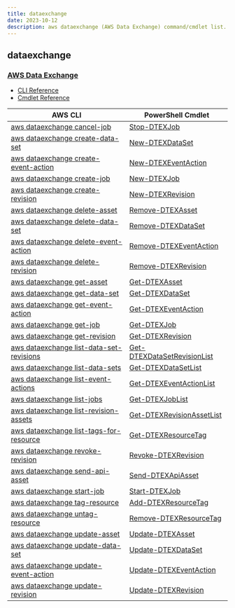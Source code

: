 ```yaml
---
title: dataexchange
date: 2023-10-12
description: aws dataexchange (AWS Data Exchange) command/cmdlet list.
---
```


## dataexchange

### [AWS Data Exchange](https://aws.amazon.com/data-exchange/)

* [CLI Reference](https://awscli.amazonaws.com/v2/documentation/api/latest/reference/dataexchange/index.html)
* [Cmdlet Reference](https://docs.aws.amazon.com/powershell/latest/reference/items/DataExchange_cmdlets.html)

|AWS CLI|PowerShell Cmdlet|
|----|----|
|[aws dataexchange cancel-job](https://awscli.amazonaws.com/v2/documentation/api/latest/reference/dataexchange/cancel-job.html)|[Stop-DTEXJob](https://docs.aws.amazon.com/powershell/latest/reference/items/Stop-DTEXJob.html)|
|[aws dataexchange create-data-set](https://awscli.amazonaws.com/v2/documentation/api/latest/reference/dataexchange/create-data-set.html)|[New-DTEXDataSet](https://docs.aws.amazon.com/powershell/latest/reference/items/New-DTEXDataSet.html)|
|[aws dataexchange create-event-action](https://awscli.amazonaws.com/v2/documentation/api/latest/reference/dataexchange/create-event-action.html)|[New-DTEXEventAction](https://docs.aws.amazon.com/powershell/latest/reference/items/New-DTEXEventAction.html)|
|[aws dataexchange create-job](https://awscli.amazonaws.com/v2/documentation/api/latest/reference/dataexchange/create-job.html)|[New-DTEXJob](https://docs.aws.amazon.com/powershell/latest/reference/items/New-DTEXJob.html)|
|[aws dataexchange create-revision](https://awscli.amazonaws.com/v2/documentation/api/latest/reference/dataexchange/create-revision.html)|[New-DTEXRevision](https://docs.aws.amazon.com/powershell/latest/reference/items/New-DTEXRevision.html)|
|[aws dataexchange delete-asset](https://awscli.amazonaws.com/v2/documentation/api/latest/reference/dataexchange/delete-asset.html)|[Remove-DTEXAsset](https://docs.aws.amazon.com/powershell/latest/reference/items/Remove-DTEXAsset.html)|
|[aws dataexchange delete-data-set](https://awscli.amazonaws.com/v2/documentation/api/latest/reference/dataexchange/delete-data-set.html)|[Remove-DTEXDataSet](https://docs.aws.amazon.com/powershell/latest/reference/items/Remove-DTEXDataSet.html)|
|[aws dataexchange delete-event-action](https://awscli.amazonaws.com/v2/documentation/api/latest/reference/dataexchange/delete-event-action.html)|[Remove-DTEXEventAction](https://docs.aws.amazon.com/powershell/latest/reference/items/Remove-DTEXEventAction.html)|
|[aws dataexchange delete-revision](https://awscli.amazonaws.com/v2/documentation/api/latest/reference/dataexchange/delete-revision.html)|[Remove-DTEXRevision](https://docs.aws.amazon.com/powershell/latest/reference/items/Remove-DTEXRevision.html)|
|[aws dataexchange get-asset](https://awscli.amazonaws.com/v2/documentation/api/latest/reference/dataexchange/get-asset.html)|[Get-DTEXAsset](https://docs.aws.amazon.com/powershell/latest/reference/items/Get-DTEXAsset.html)|
|[aws dataexchange get-data-set](https://awscli.amazonaws.com/v2/documentation/api/latest/reference/dataexchange/get-data-set.html)|[Get-DTEXDataSet](https://docs.aws.amazon.com/powershell/latest/reference/items/Get-DTEXDataSet.html)|
|[aws dataexchange get-event-action](https://awscli.amazonaws.com/v2/documentation/api/latest/reference/dataexchange/get-event-action.html)|[Get-DTEXEventAction](https://docs.aws.amazon.com/powershell/latest/reference/items/Get-DTEXEventAction.html)|
|[aws dataexchange get-job](https://awscli.amazonaws.com/v2/documentation/api/latest/reference/dataexchange/get-job.html)|[Get-DTEXJob](https://docs.aws.amazon.com/powershell/latest/reference/items/Get-DTEXJob.html)|
|[aws dataexchange get-revision](https://awscli.amazonaws.com/v2/documentation/api/latest/reference/dataexchange/get-revision.html)|[Get-DTEXRevision](https://docs.aws.amazon.com/powershell/latest/reference/items/Get-DTEXRevision.html)|
|[aws dataexchange list-data-set-revisions](https://awscli.amazonaws.com/v2/documentation/api/latest/reference/dataexchange/list-data-set-revisions.html)|[Get-DTEXDataSetRevisionList](https://docs.aws.amazon.com/powershell/latest/reference/items/Get-DTEXDataSetRevisionList.html)|
|[aws dataexchange list-data-sets](https://awscli.amazonaws.com/v2/documentation/api/latest/reference/dataexchange/list-data-sets.html)|[Get-DTEXDataSetList](https://docs.aws.amazon.com/powershell/latest/reference/items/Get-DTEXDataSetList.html)|
|[aws dataexchange list-event-actions](https://awscli.amazonaws.com/v2/documentation/api/latest/reference/dataexchange/list-event-actions.html)|[Get-DTEXEventActionList](https://docs.aws.amazon.com/powershell/latest/reference/items/Get-DTEXEventActionList.html)|
|[aws dataexchange list-jobs](https://awscli.amazonaws.com/v2/documentation/api/latest/reference/dataexchange/list-jobs.html)|[Get-DTEXJobList](https://docs.aws.amazon.com/powershell/latest/reference/items/Get-DTEXJobList.html)|
|[aws dataexchange list-revision-assets](https://awscli.amazonaws.com/v2/documentation/api/latest/reference/dataexchange/list-revision-assets.html)|[Get-DTEXRevisionAssetList](https://docs.aws.amazon.com/powershell/latest/reference/items/Get-DTEXRevisionAssetList.html)|
|[aws dataexchange list-tags-for-resource](https://awscli.amazonaws.com/v2/documentation/api/latest/reference/dataexchange/list-tags-for-resource.html)|[Get-DTEXResourceTag](https://docs.aws.amazon.com/powershell/latest/reference/items/Get-DTEXResourceTag.html)|
|[aws dataexchange revoke-revision](https://awscli.amazonaws.com/v2/documentation/api/latest/reference/dataexchange/revoke-revision.html)|[Revoke-DTEXRevision](https://docs.aws.amazon.com/powershell/latest/reference/items/Revoke-DTEXRevision.html)|
|[aws dataexchange send-api-asset](https://awscli.amazonaws.com/v2/documentation/api/latest/reference/dataexchange/send-api-asset.html)|[Send-DTEXApiAsset](https://docs.aws.amazon.com/powershell/latest/reference/items/Send-DTEXApiAsset.html)|
|[aws dataexchange start-job](https://awscli.amazonaws.com/v2/documentation/api/latest/reference/dataexchange/start-job.html)|[Start-DTEXJob](https://docs.aws.amazon.com/powershell/latest/reference/items/Start-DTEXJob.html)|
|[aws dataexchange tag-resource](https://awscli.amazonaws.com/v2/documentation/api/latest/reference/dataexchange/tag-resource.html)|[Add-DTEXResourceTag](https://docs.aws.amazon.com/powershell/latest/reference/items/Add-DTEXResourceTag.html)|
|[aws dataexchange untag-resource](https://awscli.amazonaws.com/v2/documentation/api/latest/reference/dataexchange/untag-resource.html)|[Remove-DTEXResourceTag](https://docs.aws.amazon.com/powershell/latest/reference/items/Remove-DTEXResourceTag.html)|
|[aws dataexchange update-asset](https://awscli.amazonaws.com/v2/documentation/api/latest/reference/dataexchange/update-asset.html)|[Update-DTEXAsset](https://docs.aws.amazon.com/powershell/latest/reference/items/Update-DTEXAsset.html)|
|[aws dataexchange update-data-set](https://awscli.amazonaws.com/v2/documentation/api/latest/reference/dataexchange/update-data-set.html)|[Update-DTEXDataSet](https://docs.aws.amazon.com/powershell/latest/reference/items/Update-DTEXDataSet.html)|
|[aws dataexchange update-event-action](https://awscli.amazonaws.com/v2/documentation/api/latest/reference/dataexchange/update-event-action.html)|[Update-DTEXEventAction](https://docs.aws.amazon.com/powershell/latest/reference/items/Update-DTEXEventAction.html)|
|[aws dataexchange update-revision](https://awscli.amazonaws.com/v2/documentation/api/latest/reference/dataexchange/update-revision.html)|[Update-DTEXRevision](https://docs.aws.amazon.com/powershell/latest/reference/items/Update-DTEXRevision.html)|


